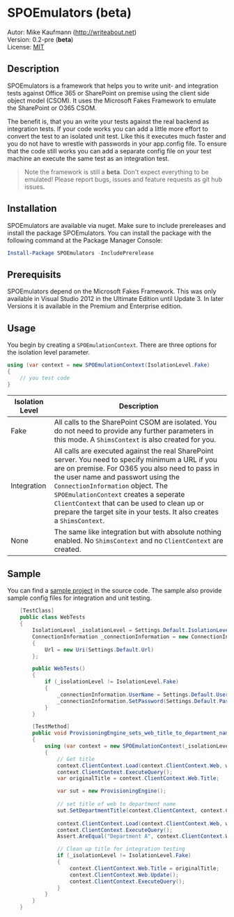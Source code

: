 # SPOEmulators (beta)
Autor: Mike Kaufmann (http://writeabout.net)  
Version: 0.2-pre (__beta__)  
License: [MIT](https://github.com/wulfland/SPOEmulators/blob/master/LICENSE, "MIT license") 

## Description
SPOEmulators is a framework that helps you to write unit- and integration tests against Office 365 or SharePoint on premise using the client side object model (CSOM). It uses the Microsoft Fakes Framework to emulate the SharePoint or O365 CSOM.  

The benefit is, that you an write your tests against the real backend as integration tests. If your code works you can add a little more effort to convert the test to an isolated unit test. Like this it executes much faster and you do not have to wrestle with passwords in your app.config file. To ensure that the code still works you can add a separate config file on your test machine an execute the same test as an integration test.   

>Note the framework is still a __beta__. Don't expect everything to be emulated! Please report bugs, issues and feature requests as git hub issues.

## Installation
SPOEmulators are available via nuget. Make sure to include prereleases and install the package SPOEmulators. You can install the package with the following command at the Package Manager Console:

```powershell
Install-Package SPOEmulators -IncludePrerelease
```

## Prerequisits
SPOEmulators depend on the Microsoft Fakes Framework. This was only available in Visual Studio 2012 in the Ultimate Edition until Update 3. In later Versions it is available in the Premium and Enterprise edition.

## Usage
You begin by creating a `SPOEmulationContext`. There are three options for the isolation level parameter.

```csharp
using (var context = new SPOEmulationContext(IsolationLevel.Fake)
{
    // you test code
}
``` 

Isolation Level | Description
----------------|-------------
Fake | All calls to the SharePoint CSOM are isolated. You do not need to provide any further parameters in this mode. A `ShimsContext` is also created for you. 
Integration | All calls are executed against the real SharePoint server. You need to specify minimum a URL if you are on premise. For O365 you also need to pass in the user name and passwort using the `ConnectionInformation` object. The `SPOEmulationContext` creates a seperate `ClientContext` that can be used to clean up or prepare the target site in your tests. It also creates a `ShimsContext`.
None | The same like integration but with absolute nothing enabled. No `ShimsContext` and no `ClientContext` are created.


## Sample
You can find a [sample project](https://github.com/wulfland/SPOEmulators/tree/master/src/CSOMSample, "CSOMSample") in the source code. The sample also provide sample config files for integration and unit testing.  
```csharp
    [TestClass]
    public class WebTests
    {
        IsolationLevel _isolationLevel = Settings.Default.IsolationLevel;
        ConnectionInformation _connectionInformation = new ConnectionInformation
        {
            Url = new Uri(Settings.Default.Url)
        };

        public WebTests()
        {
            if (_isolationLevel != IsolationLevel.Fake)
            {
                _connectionInformation.UserName = Settings.Default.User;
                _connectionInformation.SetPassword(Settings.Default.Password);
            }
        }

        [TestMethod]
        public void ProvisioningEngine_sets_web_title_to_department_name()
        {
            using (var context = new SPOEmulationContext(_isolationLevel, _connectionInformation))
            {
                // Get title
                context.ClientContext.Load(context.ClientContext.Web, w => w.Title);
                context.ClientContext.ExecuteQuery();
                var originalTitle = context.ClientContext.Web.Title;

                var sut = new ProvisioningEngine();
                
                // set title of web to department name
                sut.SetDepartmentTitle(context.ClientContext, context.ClientContext.Web);
                
                context.ClientContext.Load(context.ClientContext.Web, w => w.Title);
                context.ClientContext.ExecuteQuery();
                Assert.AreEqual("Department A", context.ClientContext.Web.Title);

                // Clean up title for integration testing
                if (_isolationLevel != IsolationLevel.Fake)
                {
                    context.ClientContext.Web.Title = originalTitle;
                    context.ClientContext.Web.Update();
                    context.ClientContext.ExecuteQuery();
                }
            }
        }
    }
```

